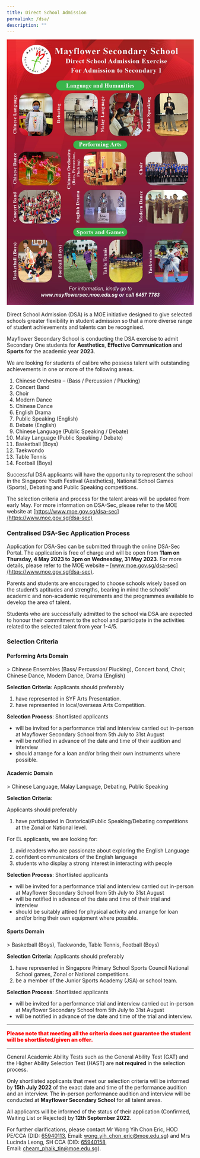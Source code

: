 ```yaml
---
title: Direct School Admission
permalink: /dsa/
description: ""
---
```

![](/images/Mayflower%20Sec%20DSA%202023%20Poster.jpeg)

Direct School Admission (DSA) is a MOE initiative designed to give selected schools greater flexibility in student admission so that a more diverse range of student achievements and talents can be recognised.

Mayflower Secondary School is conducting the DSA exercise to admit Secondary One students for **Aesthetics**, **Effective Communication** and **Sports** for the academic year **2023**.

We are looking for students of calibre who possess talent with outstanding achievements in one or more of the following areas.

1.  Chinese Orchestra – (Bass / Percussion / Plucking)
2.  Concert Band
3.  Choir
4.  Modern Dance
5.  Chinese Dance
6.  English Drama
7.  Public Speaking (English)
8.  Debate (English)
9.  Chinese Language (Public Speaking / Debate)
10.  Malay Language (Public Speaking / Debate)
11.  Basketball (Boys)
12.  Taekwondo
13.  Table Tennis
14.  Football (Boys)

Successful DSA applicants will have the opportunity to represent the school in the Singapore Youth Festival (Aesthetics), National School Games (Sports), Debating and Public Speaking competitions.

The selection criteria and process for the talent areas will be updated from early May. For more information on DSA-Sec, please refer to the MOE website at [https://www.moe.gov.sg/dsa-sec](https://www.moe.gov.sg/dsa-sec)

### Centralised DSA-Sec Application Process

Application for DSA-Sec can be submitted through the online DSA-Sec Portal. The application is free of charge and will be open from **11am on Thursday, 4 May 2023 to 3pm on Wednesday, 31 May 2023**. For more details, please refer to the MOE website – [www.moe.gov.sg/dsa-sec](https://www.moe.gov.sg/dsa-sec).

Parents and students are encouraged to choose schools wisely based on the student’s aptitudes and strengths, bearing in mind the schools’ academic and non-academic requirements and the programmes available to develop the area of talent.

Students who are successfully admitted to the school via DSA are expected to honour their commitment to the school and participate in the activities related to the selected talent from year 1-4/5.

### Selection Criteria

#### Performing Arts Domain
&gt; Chinese Ensembles (Bass/ Percussion/ Plucking), Concert band, Choir, Chinese Dance, Modern Dance, Drama (English)

**Selection Criteria**:  Applicants should preferably

1.  have represented in SYF Arts Presentation.
2.  have represented in local/overseas Arts Competition.

**Selection Process**: Shortlisted applicants 

* will be invited for a performance trial and interview carried out in-person at Mayflower Secondary School from 5th July to 31st August
* will be notified in advance of the date and time of their audition and interview
* should arrange for a loan and/or bring their own instruments where possible.

#### Academic Domain
&gt; Chinese Language, Malay Language, Debating, Public Speaking

**Selection Criteria**:  

Applicants should preferably

1.  have participated in Oratorical/Public Speaking/Debating competitions at the Zonal or National level.

For EL applicants, we are looking for:

1.  avid readers who are passionate about exploring the English Language
2.  confident communicators of the English language
3.  students who display a strong interest in interacting with people

**Selection Process**: Shortlisted applicants 

*   will be invited for a performance trial and interview carried out in-person at Mayflower Secondary School from 5th&nbsp;July to 31st&nbsp;August
*   will be notified in advance of the date and time of their trial and interview
*   should be suitably attired for physical activity and arrange for loan and/or bring their own equipment where possible.

#### Sports Domain
&gt; Basketball (Boys), Taekwondo, Table Tennis, Football (Boys)

**Selection Criteria**:  Applicants should preferably

1.  have represented in Singapore Primary School Sports Council National School games, Zonal or National competitions.
2.  be a member of the Junior Sports Academy (JSA) or school team.

**Selection Process**: Shortlisted applicants 

*   will be invited for a performance trial and interview carried out in-person at Mayflower Secondary School from 5th&nbsp;July to 31st&nbsp;August
*   will be notified in advance of the date and time of the trial and interview.
-----
<p style="color:red; font-weight:1000">Please note that meeting all the criteria&nbsp;does not&nbsp;guarantee the student will be shortlisted/given an offer.</p>

------

General Academic Ability Tests such as the General Ability Test (GAT) and the Higher Ability Selection Test (HAST) are&nbsp;**not required**&nbsp;in the selection process.

Only shortlisted applicants that meet our selection criteria will be informed by&nbsp;**15th&nbsp;July 2022**&nbsp;of the exact date and time of the performance audition and an interview. The in-person performance audition and interview will be conducted at&nbsp;**Mayflower Secondary School**&nbsp;for all talent areas.&nbsp;

All applicants will be informed of the status of their application (Confirmed, Waiting List or Rejected) by&nbsp;**12th&nbsp;September 2022**.

For further clarifications, please contact Mr Wong Yih Chon Eric, HOD PE/CCA (DID: [65940113](tel:+65-6594-0113), Email:&nbsp;[wong\_yih\_chon\_eric@moe.edu.sg](mailto:wong_yih_chon_eric@moe.edu.sg)) and Mrs Lucinda Leong, SH CCA (DID: [65940158](tel:+65-6594-0158), Email:&nbsp;[cheam\_phaik\_tin@moe.edu.sg](mailto:cheam_phaik_tin@moe.edu.sg)).